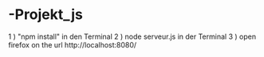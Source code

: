 # -Projekt_js

1 )  "npm install" in den Terminal
2 ) node serveur.js in der Terminal
3 ) open firefox on the url http://localhost:8080/
